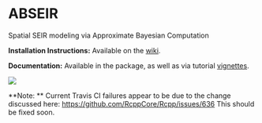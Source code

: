 # ABSEIR
Spatial SEIR modeling via Approximate Bayesian Computation

**Installation Instructions:** Available on the [wiki](https://github.com/grantbrown/ABSEIR/wiki/Installation).

**Documentation:** Available in the package, as well as via tutorial [vignettes](http://grantbrown.github.io/ABSEIR/vignettes/Introduction.html).

<img src="https://travis-ci.org/grantbrown/ABSEIR.svg?branch=master"/>

**Note: ** Current Travis CI failures appear to be due to the change discussed here: https://github.com/RcppCore/Rcpp/issues/636 This should be fixed soon. 
